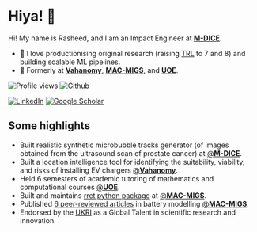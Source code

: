 # Hiya! 👋

Hi! My name is Rasheed, and I am an Impact Engineer at [**M-DICE**](https://mdice.site.hw.ac.uk/).

- 💛 I love productionising original research (raising [TRL](https://www.ukri.org/councils/stfc/guidance-for-applicants/check-if-youre-eligible-for-funding/eligibility-of-technology-readiness-levels-trl/) to 7 and 8) and building scalable ML pipelines.
- 🔭 Formerly at [**Vahanomy**](https://www.vahanomy.com/), [**MAC-MIGS**](https://www.mac-migs.ac.uk/), and [**UOE**](https://www.ed.ac.uk/).

![Profile views](https://komarev.com/ghpvc/?username=Rasheed19&color=blue)
[![Github](https://img.shields.io/github/followers/Rasheed19?label=Follow&style=social)](https://github.com/Rasheed19)

[![LinkedIn](https://img.shields.io/badge/LinkedIn-0077B5?style=for-the-badge&logo=linkedin&logoColor=white)](https://www.linkedin.com/in/rasheed-oyewole-ibraheem-768955246/)
[![Google Scholar](https://img.shields.io/badge/-Google%20Scholar-4285F4?style=for-the-badge&logo=Google%20Scholar&logoColor=FFFFFF)](https://scholar.google.com/citations?user=D6cwjFMAAAAJ&hl=en)

## Some highlights

- Built realistic synthetic microbubble tracks generator (of images obtained from the ultrasound scan of prostate cancer) at [@**M-DICE**](https://mdice.site.hw.ac.uk/).
- Built a location intelligence tool for identifying the suitability, viability, and risks of installing EV chargers [@**Vahanomy**](https://www.vahanomy.com/).
- Held 6 semesters of academic tutoring of mathematics and computational courses [@**UOE**](https://www.ed.ac.uk/).
- Built and maintains [rrct python package](https://pypi.org/project/rrct/) at [@**MAC-MIGS**](https://www.mac-migs.ac.uk/).
- Published [6 peer-reviewed articles](https://scholar.google.com/citations?hl=en&user=D6cwjFMAAAAJ&view_op=list_works&sortby=pubdate) in battery modelling [@**MAC-MIGS**](https://www.mac-migs.ac.uk/).
- Endorsed by the [UKRI](https://www.ukri.org/) as a Global Talent in scientific research and innovation.
